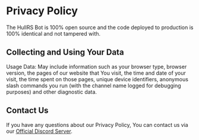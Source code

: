 # Privacy Policy

The HullRS Bot is 100% open source and the code deployed to production is 100% identical and not tampered with.

## Collecting and Using Your Data

Usage Data: May include information such as your browser type, browser version, the pages of our website that You visit, the time and date of your visit, the time spent on those pages, unique device identifiers, anonymous slash commands you run (with the channel name logged for debugging purposes) and other diagnostic data.

## Contact Us

If you have any questions about our Privacy Policy, You can contact us via our [Official Discord Server](https://discord.gg/S5GdNre8WP).